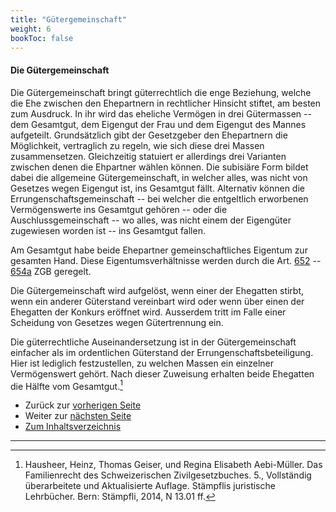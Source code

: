 ```yaml
---
title: "Gütergemeinschaft"
weight: 6
bookToc: false
---
```


#### Die Gütergemeinschaft

Die Gütergemeinschaft bringt güterrechtlich die enge Beziehung, welche
die Ehe zwischen den Ehepartnern in rechtlicher Hinsicht stiftet, am
besten zum Ausdruck. In ihr wird das eheliche Vermögen in drei
Gütermassen -- dem Gesamtgut, dem Eigengut der Frau und dem Eigengut des
Mannes aufgeteilt. Grundsätzlich gibt der Gesetzgeber den Ehepartnern
die Möglichkeit, vertraglich zu regeln, wie sich diese drei Massen
zusammensetzen. Gleichzeitig statuiert er allerdings drei Varianten
zwischen denen die Ehpartner wählen können. Die subisiäre Form bildet
dabei die allgemeine Gütergemeinschaft, in welcher alles, was nicht von
Gesetzes wegen Eigengut ist, ins Gesamtgut fällt. Alternativ können die
Errungenschaftsgemeinschaft -- bei welcher die entgeltlich erworbenen
Vermögenswerte ins Gesamtgut gehören -- oder die Auschlussgemeinschaft
-- wo alles, was nicht einem der Eigengüter zugewiesen worden ist -- ins
Gesamtgut fallen.

Am Gesamtgut habe beide Ehepartner gemeinschaftliches Eigentum zur
gesamten Hand. Diese Eigentumsverhältnisse werden durch die Art. [652](https://www.fedlex.admin.ch/eli/cc/24/233_245_233/de#art_652) --
[654a](https://www.fedlex.admin.ch/eli/cc/24/233_245_233/de#art_654_a) ZGB geregelt.

Die Gütergemeinschaft wird aufgelöst, wenn einer der Ehegatten stirbt,
wenn ein anderer Güterstand vereinbart wird oder wenn über einen der
Ehegatten der Konkurs eröffnet wird. Ausserdem tritt im Falle einer
Scheidung von Gesetzes wegen Gütertrennung ein.

Die güterrechtliche Auseinandersetzung ist in der Gütergemeinschaft
einfacher als im ordentlichen Güterstand der Errungenschaftsbeteiligung.
Hier ist lediglich festzustellen, zu welchen Massen ein einzelner
Vermögenswert gehört. Nach dieser Zuweisung erhalten beide Ehegatten die
Hälfte vom Gesamtgut.[^1]

* Zurück zur [vorherigen Seite](ordentlicher_gueterstand)
* Weiter zur [nächsten Seite](guetertrennung)
* [Zum Inhaltsverzeichnis](../../index)

---


[^1]: Hausheer, Heinz, Thomas Geiser, und Regina Elisabeth Aebi-Müller.
    Das Familienrecht des Schweizerischen Zivilgesetzbuches. 5.,
    Vollständig überarbeitete und Aktualisierte Auflage. Stämpflis
    juristische Lehrbücher. Bern: Stämpfli, 2014, N 13.01 ff.
